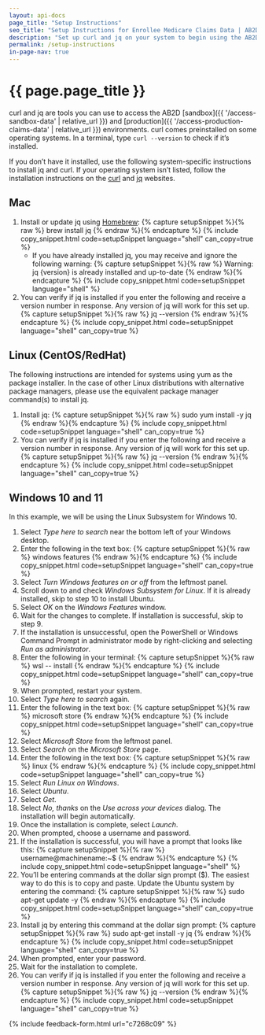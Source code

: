 ```yaml
---
layout: api-docs
page_title: "Setup Instructions"
seo_title: "Setup Instructions for Enrollee Medicare Claims Data | AB2D API"
description: "Set up curl and jq on your system to begin using the AB2D Medicare API and access your enrollees’ claims data."
permalink: /setup-instructions
in-page-nav: true
---
```


# {{ page.page_title }}

curl and jq are tools you can use to access the AB2D [sandbox]({{ '/access-sandbox-data' | relative_url }}) and [production]({{ '/access-production-claims-data' | relative_url }}) environments. curl comes preinstalled on some operating systems. In a terminal, type `curl --version` to check if it’s installed.

If you don’t have it installed, use the following system-specific instructions to install jq and curl. If your operating system isn’t listed, follow the installation instructions on the [curl](https://curl.se/) and [jq](https://jqlang.github.io/jq/) websites.

## Mac

<ol>
    <li>
        Install or update jq using <a href="https://brew.sh/" target="_blank" rel="noopener">Homebrew</a>:
{% capture setupSnippet %}{% raw %}
brew install jq
{% endraw %}{% endcapture %}
{% include copy_snippet.html code=setupSnippet language="shell" can_copy=true %}
        <ul>
            <li>
        If you have already installed jq, you may receive and ignore the following warning:
{% capture setupSnippet %}{% raw %}
Warning: jq {version} is already installed and up-to-date
{% endraw %}{% endcapture %}
{% include copy_snippet.html code=setupSnippet language="shell" %}
            </li>
        </ul>
    </li>
    <li>
        You can verify if jq is installed if you enter the following and receive a version number in response. Any version of jq will work for this set up.
{% capture setupSnippet %}{% raw %}
jq --version
{% endraw %}{% endcapture %}
{% include copy_snippet.html code=setupSnippet language="shell" can_copy=true %}
    </li>
</ol>

## Linux (CentOS/RedHat)

The following instructions are intended for systems using yum as the package installer. In the case of other Linux distributions with alternative package managers, please use the equivalent package manager command(s) to install jq.

<ol>
    <li>
        Install jq:
{% capture setupSnippet %}{% raw %}
sudo yum install -y jq
{% endraw %}{% endcapture %}
{% include copy_snippet.html code=setupSnippet language="shell" can_copy=true %}
    </li>
    <li>
        You can verify if jq is installed if you enter the following and receive a version number in response. Any version of jq will work for this set up.
{% capture setupSnippet %}{% raw %}
jq --version
{% endraw %}{% endcapture %}
{% include copy_snippet.html code=setupSnippet language="shell" can_copy=true %}
    </li>
</ol>

## Windows 10 and 11

In this example, we will be using the Linux Subsystem for Windows 10.

<ol>
    <li>Select <i>Type here to search</i> near the bottom left of your Windows desktop.</li>
    <li>Enter the following in the text box:
{% capture setupSnippet %}{% raw %}
windows features
{% endraw %}{% endcapture %}
{% include copy_snippet.html code=setupSnippet language="shell" can_copy=true %}
    </li>
    <li>Select <i>Turn Windows features on or off</i> from the leftmost panel.</li>
    <li>Scroll down to and check <i>Windows Subsystem for Linux</i>. If it is already installed, skip to step 10 to install Ubuntu.
</li>
    <li>Select <i>OK</i> on the <i>Windows Features</i> window.</li>
    <li>Wait for the changes to complete. If installation is successful, skip to step 9.</li>
    <li>If the installation is unsuccessful, open the PowerShell or Windows Command Prompt in administrator mode by right-clicking and selecting <i>Run as administrator</i>.</li>
    <li>Enter the following in your terminal:
{% capture setupSnippet %}{% raw %}
wsl -- install
{% endraw %}{% endcapture %}
{% include copy_snippet.html code=setupSnippet language="shell" can_copy=true %}
    </li>
    <li>When prompted, restart your system.</li>
    <li>Select <i>Type here to search</i> again.</li>
    <li>Enter the following in the text box:
{% capture setupSnippet %}{% raw %}
microsoft store
{% endraw %}{% endcapture %}
{% include copy_snippet.html code=setupSnippet language="shell" can_copy=true %}
    </li>
    <li>Select <i>Microsoft Store</i> from the leftmost panel.</li>
    <li>Select <i>Search</i> on the <i>Microsoft Store</i> page.</li>
    <li>Enter the following in the text box:
{% capture setupSnippet %}{% raw %}
linux
{% endraw %}{% endcapture %}
{% include copy_snippet.html code=setupSnippet language="shell" can_copy=true %}
    </li>
    <li>Select <i>Run Linux on Windows</i>.</li>
    <li>Select <i>Ubuntu</i>.</li>
    <li>Select <i>Get</i>.</li>
    <li>Select <i>No, thanks</i> on the <i>Use across your devices</i> dialog. The installation will begin automatically.</li>
    <li>Once the installation is complete, select <i>Launch</i>.</li>
    <li>When prompted, choose a username and password.</li>
    <li>If the installation is successful, you will have a prompt that looks like this:
{% capture setupSnippet %}{% raw %}
username@machinename:~$
{% endraw %}{% endcapture %}
{% include copy_snippet.html code=setupSnippet language="shell" %}
    </li>
    <li>You’ll be entering commands at the dollar sign prompt ($). The easiest way to do this is to copy and paste. Update the Ubuntu system by entering the command:
{% capture setupSnippet %}{% raw %}
sudo apt-get update -y
{% endraw %}{% endcapture %}
{% include copy_snippet.html code=setupSnippet language="shell" can_copy=true %}
    </li>
    <li>Install jq by entering this command at the dollar sign prompt:
{% capture setupSnippet %}{% raw %}
sudo apt-get install -y jq
{% endraw %}{% endcapture %}
{% include copy_snippet.html code=setupSnippet language="shell" can_copy=true %}
    </li>
    <li>When prompted, enter your password.</li>
    <li>Wait for the installation to complete.</li>
    <li>You can verify if jq is installed if you enter the following and receive a version number in response. Any version of jq will work for this set up.
{% capture setupSnippet %}{% raw %}
jq --version
{% endraw %}{% endcapture %}
{% include copy_snippet.html code=setupSnippet language="shell" can_copy=true %}
    </li>
</ol>

{% include feedback-form.html url="c7268c09" %}
